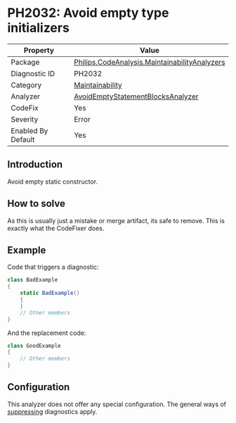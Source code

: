 # PH2032: Avoid empty type initializers

| Property | Value  |
|--|--|
| Package | [Philips.CodeAnalysis.MaintainabilityAnalyzers](https://www.nuget.org/packages/Philips.CodeAnalysis.MaintainabilityAnalyzers) |
| Diagnostic ID | PH2032 |
| Category  | [Maintainability](../Maintainability.md) |
| Analyzer | [AvoidEmptyStatementBlocksAnalyzer](https://github.com/philips-software/roslyn-analyzers/blob/master/Philips.CodeAnalysis.MaintainabilityAnalyzers/Maintainability/AvoidEmptyStatementBlocksAnalyzer.cs)
| CodeFix  | Yes |
| Severity | Error |
| Enabled By Default | Yes |

## Introduction

Avoid empty static constructor. 

## How to solve

As this is usually just a mistake or merge artifact, its safe to remove. This is exactly what the CodeFixer does.

## Example

Code that triggers a diagnostic:
``` cs
class BadExample
{
    static BadExample()
    {
    }
    // Other members
}

```

And the replacement code:
``` cs
class GoodExample
{
    // Other members
}

```

## Configuration

This analyzer does not offer any special configuration. The general ways of [suppressing](https://learn.microsoft.com/en-us/dotnet/fundamentals/code-analysis/suppress-warnings) diagnostics apply.
